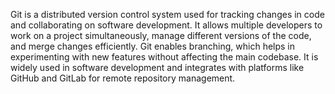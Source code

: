 Git is a distributed version control system used for tracking changes in code and collaborating on software development. It allows multiple developers to work on a project simultaneously, manage different versions of the code, and merge changes efficiently. Git enables branching, which helps in experimenting with new features without affecting the main codebase. It is widely used in software development and integrates with platforms like GitHub and GitLab for remote repository management.







